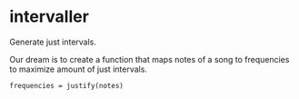 # intervaller

Generate just intervals.

Our dream is to create a function that maps notes of a song to frequencies to maximize amount of just intervals.

    frequencies = justify(notes)
